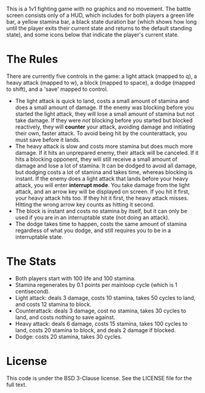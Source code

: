 This is a 1v1 fighting game with no graphics and no movement. The battle screen consists only of a HUD, which includes for both players a green life bar, a yellow stamina bar, a black state duration bar (which shows how long until the player exits their current state and returns to the default standing state), and
some icons below that indicate the player's current state.

The Rules
=========
There are currently five controls in the game: a light attack (mapped to q), a heavy attack (mapped to w), a block (mapped to space), a dodge (mapped to shift), and a 'save' mapped to control.
- The light attack is quick to land, costs a small amount of stamina and does a small amount of damage. If the enemy was blocking before you started the light attack, they will lose a small amount of stamina but not take damage. If they were *not* blocking before you started but blocked reactively, they will **counter** your attack, avoiding damage and initiating their own, faster attack. To avoid being hit by the counterattack, you must save before it lands.
- The heavy attack is slow and costs more stamina but does much more damage. If it hits an unprepared enemy, their attack will be canceled. If it hits a blocking opponent, they will still receive a small amount of damage and lose a lot of stamina. It can be dodged to avoid all damage, but dodging costs a lot of stamina and takes time, whereas blocking is instant. If the enemy does a light attack that lands before your heavy attack, you will enter **interrupt mode**. You take damage from the light attack, and an arrow key will be displayed on screen. If you hit it first, your heavy attack hits too. If they hit it first, the heavy attack misses. Hitting the wrong arrow key counts as hitting it second.
- The block is instant and costs no stamina by itself, but it can only be used if you are in an interruptable state (not doing an attack).
- The dodge takes time to happen, costs the same amount of stamina regardless of what you dodge, and still requires you to be in a interruptable state.

The Stats
=========
- Both players start with 100 life and 100 stamina.
- Stamina regenerates by 0.1 points per mainloop cycle (which is 1 centisecond).
- Light attack: deals 3 damage, costs 10 stamina, takes 50 cycles to land, and costs 12 stamina to block.
- Counterattack: deals 3 damage, cost no stamina, takes 30 cycles to land, and costs nothing to save against.
- Heavy attack: deals 6 damage, costs 15 stamina, takes 100 cycles to land, costs 20 stamina to block, and deals 2 damage if blocked.
- Dodge: costs 20 stamina, takes 30 cycles.

License
=======
This code is under the BSD 3-Clause license. See the LICENSE file for the full text.